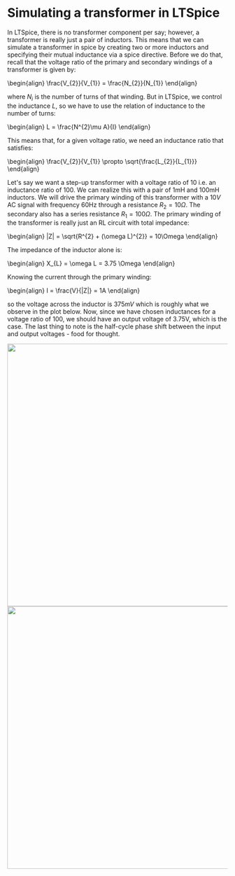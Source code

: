 # Simulating a transformer in LTSpice

In LTSpice, there is no transformer component per say; however, a transformer is really just a pair of inductors. This means that we can simulate a transformer in spice by creating two or more inductors and specifying their mutual inductance via a spice directive. Before we do that, recall that the voltage ratio of the primary and secondary windings of a transformer is given by:

\begin{align}
\frac{V_{2}}{V_{1}} = \frac{N_{2}}{N_{1}}
\end{align}

where $N_{i}$ is the number of turns of that winding. But in LTSpice, we control the inductance $L$, so we have to use the relation of inductance to the number of turns: 

\begin{align}
L = \frac{N^{2}\mu A}{I}
\end{align}

This means that, for a given voltage ratio, we need an inductance ratio that satisfies:

\begin{align}
\frac{V_{2}}{V_{1}} \propto \sqrt{\frac{L_{2}}{L_{1}}}
\end{align}

Let's say we want a step-up transformer with a voltage ratio of 10 i.e. an inductance ratio of 100. We can realize this with a pair of 1mH and 100mH inductors. We will drive the primary winding of this transformer with a $10V$ AC signal with frequency 60Hz through a resistance $R_{2} = 10\Omega$. The secondary also has a series resistance $R_{1} = 100\Omega$. The primary winding of the transformer is really just an RL circuit with total impedance: 

\begin{align}
|Z| = \sqrt{R^{2} + (\omega L)^{2}} = 10\Omega
\end{align}

The impedance of the inductor alone is:

\begin{align}
X_{L} = \omega L = 3.75 \Omega
\end{align}

Knowing the current through the primary winding: 

\begin{align}
I = \frac{V}{|Z|} = 1A
\end{align}

so the voltage across the inductor is $375mV$ which is roughly what we observe in the plot below. Now, since we have chosen inductances for a voltage ratio of 100, we should have an output voltage of 3.75V, which is the case. The last thing to note is the half-cycle phase shift between the input and output voltages - food for thought.


 <img src="../../images/transformer-ex.png" width="600"/>


<img src="../../images/transformer-ex-plt.png" width="600"/>





```python

```
